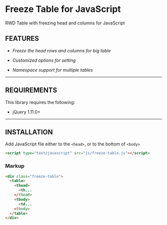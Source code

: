 Freeze Table for JavaScript
===========================

RWD Table with freezing head and columns for JavaScript

FEATURES
--------

- *Freeze the head rows and columns for big table*

- *Customized options for setting*

- *Namespace support for multiple tables* 

---

REQUIREMENTS
------------
This library requires the following:

- jQuery 1.11.0+

---

INSTALLATION
------------

Add JavaScript file either to the `<head>`, or to the bottom of `<body>`

```html
<script type="text/javascript" src="js/freeze-table.js"></script>
```

### Markup

```html
<div class="freeze-table">
  <table>
    <thead>
      <th...
    </thead>
    <tbody>
      <td...
    <tbody>
  </table>
</div>
```
